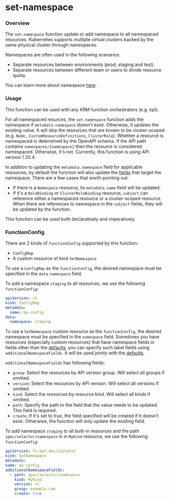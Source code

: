 # set-namespace

### Overview

<!--mdtogo:Short-->

The `set-namespace` function update or add namespace to all namespaced
resources. Kubernetes supports multiple virtual clusters backed by the same
physical cluster through namespaces.

Namespaces are often used in the following scenarios:

- Separate resources between environments (prod, staging and test).
- Separate resources between different team or users to divide resource quota.

<!--mdtogo-->

You can learn more about namespace [here][namespace].

<!--mdtogo:Long-->

### Usage

This function can be used with any KRM function orchestrators (e.g. kpt).

For all namespaced resurces, the `set-namespace` function adds the namespace
if `metadata.namespace` doesn't exist. Otherwise, it updates the existing value.
It will skip the resources that are known to be cluster-scoped (e.g. `Node`
, `CustomResourceDefinitions`, `ClusterRole`). Whether a resource is namespaced
is determined by the OpenAPI schema. If the API path
contains `namespaces/{namespace}` then the resource is considered namespaced.
Otherwise, it's not. Currently, this function is using API version 1.20.4.

In addition to updating the `metadata.namespace` field for applicable resources,
by default the function will also update the [fields][commonnamespace] that
target the namespace. There are a few cases that worth pointing out:

- If there is a `Namespace` resource, its `metadata.name` field will be updated.
- If it's a `RoleBinding` or `ClusterRoleBinding` resource, `subject` can
  reference either a namespaced resource or a cluster-scoped resource. When
  there are references to namespace in the `subject` fields, they will be
  updated by the function.

This function can be used both declaratively and imperatively.

### FunctionConfig

There are 2 kinds of `functionConfig` supported by this function:

- `ConfigMap`
- A custom resource of kind `SetNamespace`

To use a `ConfigMap` as the `functionConfig`, the desired namespace must be
specified in the `data.namespace` field.

To add a namespace `staging` to all resources, we use the
following `functionConfig`:

```yaml
apiVersion: v1
kind: ConfigMap
metadata:
  name: my-config
data:
  namespace: staging
```

To use a `SetNamespace` custom resource as the `functionConfig`, the desired
namespace must be specified in the `namespace` field. Sometimes you have
resources (especially custom resources) that have namespace fields in fields
other than the [defaults][commonnamespace], you can specify such label fields
using `additionalNamespaceFields`. It will be used jointly with the
[defaults][commonnamespace].

`additionalNamespaceFields` has following fields:

- `group`: Select the resources by API version group. Will select all groups if
  omitted.
- `version`: Select the resources by API version. Will select all versions if
  omitted.
- `kind`: Select the resources by resource kind. Will select all kinds if
  omitted.
- `path`: Specify the path to the field that the value needs to be updated. This
  field is required.
- `create`: If it's set to true, the field specified will be created if it
  doesn't exist. Otherwise, the function will only update the existing field.

To add namespace `staging` to all built-in resources and the
path `spec/selector/namespace` in in `MyKind` resource, we use the
following `functionConfig`:

```yaml
apiVersion: fn.kpt.dev/v1alpha1
kind: SetNamespace
metadata:
name: my-config
additionalNamespaceFields:
  - path: spec/selector/namespace
    kind: MyKind
    version: v1
    group: example.com
    create: true
```

<!--mdtogo-->

[namespace]: https://kubernetes.io/docs/concepts/overview/working-with-objects/namespaces/

[commonnamespace]: https://github.com/kubernetes-sigs/kustomize/blob/master/api/konfig/builtinpluginconsts/namespace.go#L7